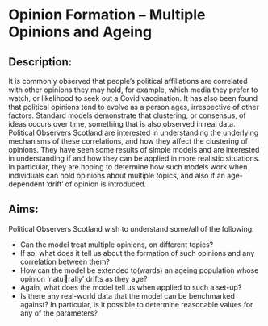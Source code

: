 # Opinion Formation – Multiple Opinions and Ageing

## Description:
It is commonly observed that people’s political affiliations are correlated with other opinions they may hold, for example, which media they prefer to watch, or likelihood to seek out a Covid vaccination. It has also been found that political opinions tend to evolve as a person ages, irrespective of other factors. Standard models demonstrate that clustering, or consensus, of ideas occurs over time, something that is also observed in real data. Political Observers Scotland are interested in understanding the underlying mechanisms of these correlations, and how they affect the clustering of opinions. They have seen some results of simple models and are interested in understanding if and how they can be applied in more realistic situations. In particular, they are hoping to determine how such models work when
individuals can hold opinions about multiple topics, and also if an age-dependent ‘drift’ of opinion is introduced.

## Aims:
Political Observers Scotland wish to understand some/all of the following:
- Can the model treat multiple opinions, on different topics?
- If so, what does it tell us about the formation of such opinions and any correlation between them?
- How can the model be extended to(wards) an ageing population whose opinion ‘naturally’ drifts as they age?
- Again, what does the model tell us when applied to such a set-up?
- Is there any real-world data that the model can be benchmarked against? In particular, is it possible to determine reasonable values for any of the parameters?
